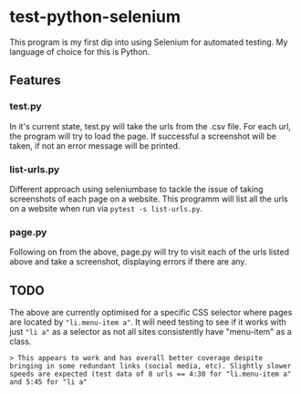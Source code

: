 # test-python-selenium

This program is my first dip into using Selenium for automated testing. My language of choice for this is Python.

## Features

### test.py
In it's current state, test.py will take the urls from the .csv file. For each url, the program will try to load the page. If successful a screenshot will be taken, if not an error message will be printed.

### list-urls.py
Different approach using seleniumbase to tackle the issue of taking screenshots of each page on a website. This programm will list all the urls on a website when run via ```pytest -s list-urls.py```.

### page.py
Following on from the above, page.py will try to visit each of the urls listed above and take a screenshot, displaying errors if there are any. 

## TODO

The above are currently optimised for a specific CSS selector where pages are located by `"li.menu-item a"`. It will need testing to see if it works with just `"li a"` as a selector as not all sites consistently have "menu-item" as a class.

	> This appears to work and has overall better coverage despite bringing in some redundant links (social media, etc). Slightly slower speeds are expected (test data of 8 urls == 4:30 for "li.menu-item a" and 5:45 for "li a"
